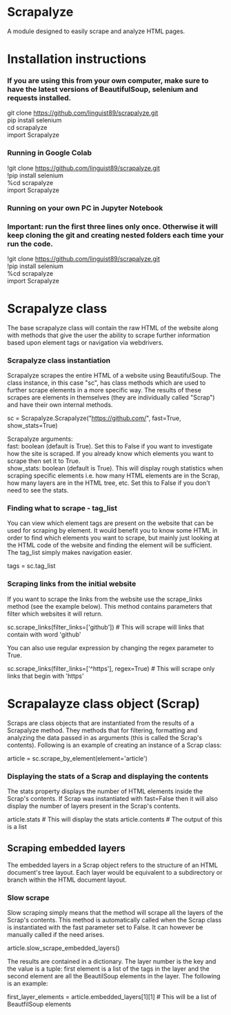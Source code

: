 # Scrapalyze

A module designed to easily scrape and analyze HTML pages. 

# Installation instructions

### If you are using this from your own computer, make sure to have the latest versions of BeautifulSoup, selenium and requests installed.

git clone https://github.com/linguist89/scrapalyze.git  
pip install selenium  
cd scrapalyze  
import Scrapalyze  

### Running in Google Colab
!git clone https://github.com/linguist89/scrapalyze.git  
!pip install selenium  
%cd scrapalyze  
import Scrapalyze  

### Running on your own PC in Jupyter Notebook
### Important: run the first three lines only once. Otherwise it will keep cloning the git and creating nested folders each time your run the code.

!git clone https://github.com/linguist89/scrapalyze.git  
!pip install selenium  
%cd scrapalyze  
import Scrapalyze


# Scrapalyze class

The base scrapalyze class will contain the raw HTML of the website along with methods that give the user the ability to scrape further information based upon element tags or navigation via webdrivers. 

### Scrapalyze class instantiation
Scrapalyze scrapes the entire HTML of a website using BeautifulSoup. The class instance, in this case "sc", has class methods which are used to further scrape elements in a more specific way. The results of these scrapes are elements in themselves (they are individually called "Scrap") and have their own internal methods.

sc = Scrapalyze.Scrapalyze("https://github.com/", fast=True, show_stats=True)

Scrapalyze arguments:  
fast: boolean (default is True). Set this to False if you want to investigate how the site is scraped. If you already know which elements you want to scrape then set it to True.  
show_stats: boolean (default is True). This will display rough statistics when scraping specific elements i.e. how many HTML elements are in the Scrap, how many layers are in the HTML tree, etc. Set this to False if you don't need to see the stats.  


### Finding what to scrape - tag_list
You can view which element tags are present on the website that can be used for scraping by element. It would benefit you to know some HTML in order to find which elements you want to scrape, but mainly just looking at the HTML code of the website and finding the element will be sufficient. The tag_list simply makes navigation easier.  

tags = sc.tag_list  

### Scraping links from the initial website
If you want to scrape the links from the website use the scrape_links method (see the example below). This method contains parameters that filter which websites it will return.  

sc.scrape_links(filter_links=['github']) # This will scrape will links that contain with word 'github'  

You can also use regular expression by changing the regex parameter to True.  

sc.scrape_links(filter_links=['^https'], regex=True) # This will scrape only links that begin with 'https'  



# Scrapalayze class object (Scrap)

Scraps are class objects that are instantiated from the results of a Scrapalyze method. They methods that for filtering, formatting and analyzing the data passed in as arguments (this is called the Scrap's contents). Following is an example of creating an instance of a Scrap class:  

article = sc.scrape_by_element(element='article')



### Displaying the stats of a Scrap and displaying the contents
The stats property displays the number of HTML elements inside the Scrap's contents. If Scrap was instantiated with fast=False then it will also display the number of layers present in the Scrap's contents.

article.stats # This will display the stats
article.contents # The output of this is a list

## Scraping embedded layers
The embedded layers in a Scrap object refers to the structure of an HTML document's tree layout. Each layer would be equivalent to a subdirectory or branch within the HTML document layout.  

### Slow scrape
Slow scraping simply means that the method will scrape all the layers of the Scrap's contents. This method is automatically called when the Scrap class is instantiated with the fast parameter set to False. It can however be manually called if the need arises.  

article.slow_scrape_embedded_layers()  

The results are contained in a dictionary. The layer number is the key and the value is a tuple: first element is a list of the tags in the layer and the second element are all the BeautilSoup elements in the layer. The following is an example:  

first_layer_elements = article.embedded_layers[1][1] # This will be a list of BeautfilSoup elements





